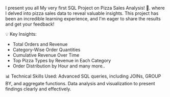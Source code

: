 I present you all My very first SQL Project on Pizza Sales Analysis! 🍕. where I delved into pizza sales data to reveal valuable insights. This project has been an incredible learning experience, and I'm eager to share the results and get your feedback!

💡 Key Insights:

- Total Orders and Revenue
- Category-Wise Order Quantities
- Cumulative Revenue Over Time
- Top Pizza Types by Revenue in Each Category
- Order Distribution by Hour
 and many more..

📊 Technical Skills Used:
Advanced SQL queries, including JOINs, GROUP BY, and aggregate functions.
Data analysis and visualization to present findings clearly and effectively.
